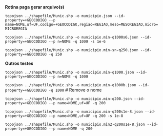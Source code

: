**Rotina paga gerar arquivo(s)**

`topojson ../shapefile/Munic.shp -o municipio.json --id-property=+GEOCODIGO --p name=NOME,uf=UF,codigo=+GEOCODIGO,regiao=REGIAO,meso=MESOREGIAO,micro=MICROREGIA`

`topojson ../shapefile/Munic.shp -o municipio.min-q1000s6.json --id-property=+GEOCODIGO --p n=NOME -q 1000 -s 1e-6`

`topojson ../shapefile/Munic.shp -o municipio.min-sn-q250.json --id-property=+GEOCODIGO -q 250`

**Outros testes**

`topojson ../shapefile/Munic.shp -o municipio.min-q1000.json --id-property=+GEOCODIGO --p n=NOME -q 1000`

`topojson ../shapefile/Munic.shp -o municipio.min-q1000b.json --id-property=+GEOCODIGO -q 1000` # Remove o nome

`topojson ../shapefile/Munic.shp -o municipio.min-q200.json --id-property=+GEOCODIGO --p name=NOME,uf=UF -q 200`

`topojson ../shapefile/Munic.shp -o municipio.min-q200s1e-8.json --id-property=+GEOCODIGO --p name=NOME,uf=UF -q 200 -s 1e-8`

`topojson ../shapefile/Munic.shp -o municipio.min2-q200s1e-8.json --id-property=+GEOCODIGO --p name=NOME -q 200`